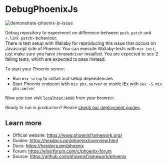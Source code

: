 # DebugPhoenixJs
![demonstrate-phoenix-js-issue](https://user-images.githubusercontent.com/17970806/227719413-a916bf80-7932-4285-925b-9cc959ae8734.gif)

Debug repository to experiment on difference between `push_patch` and `<.link patch>` behaviour.  
There is test setup with Wallaby for reproducing this issue that occurs on Javascript side of Phoenix. You can execute Wallaby-tests with `mix test`, just make sure you have `chromedriver` installed. You are expected to see 2 failing tests, which are expected to pass instead.

To start your Phoenix server:

  * Run `mix setup` to install and setup dependencies
  * Start Phoenix endpoint with `mix phx.server` or inside IEx with `iex -S mix phx.server`

Now you can visit [`localhost:4000`](http://localhost:4000) from your browser.

Ready to run in production? Please [check our deployment guides](https://hexdocs.pm/phoenix/deployment.html).

## Learn more

  * Official website: https://www.phoenixframework.org/
  * Guides: https://hexdocs.pm/phoenix/overview.html
  * Docs: https://hexdocs.pm/phoenix
  * Forum: https://elixirforum.com/c/phoenix-forum
  * Source: https://github.com/phoenixframework/phoenix
